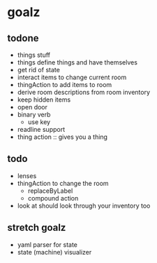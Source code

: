 # goalz

## todone
- things stuff
- things define things and have themselves
- get rid of state
- interact items to change current room
- thingAction to add items to room
- derive room descriptions from room inventory
 - keep hidden items
- open door
- binary verb
  - use key
- readline support
- thing action :: gives you a thing

## todo
- lenses
- thingAction to change the room
  - replaceByLabel
  - compound action
- look at should look through your inventory too

## stretch goalz
- yaml parser for state
- state (machine) visualizer
